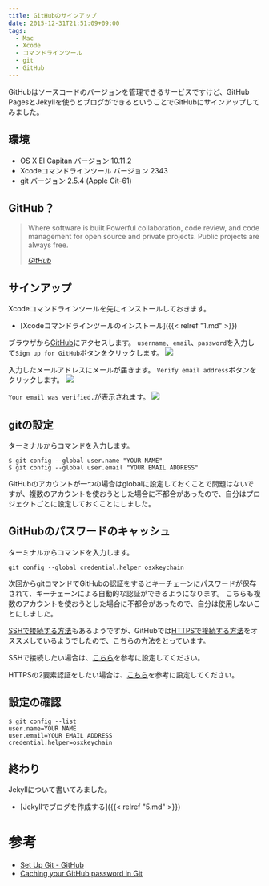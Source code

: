 ```yaml
---
title: GitHubのサインアップ
date: 2015-12-31T21:51:09+09:00
tags:
  - Mac
  - Xcode
  - コマンドラインツール
  - git
  - GitHub
---
```


GitHubはソースコードのバージョンを管理できるサービスですけど、GitHub PagesとJekyllを使うとブログができるということでGitHubにサインアップしてみました。

<!-- more -->

## 環境

* OS X El Capitan バージョン 10.11.2
* Xcodeコマンドラインツール バージョン 2343
* git バージョン 2.5.4 (Apple Git-61)

## GitHub？

> Where software is built
Powerful collaboration, code review, and code management for
open source and private projects. Public projects are always free.
>
> <cite>[GitHub](https://github.com)</cite>

## サインアップ

Xcodeコマンドラインツールを先にインストールしておきます。

* [Xcodeコマンドラインツールのインストール]({{< relref "1.md" >}})

ブラウザから[GitHub](https://github.com)にアクセスします。
`username`、`email`、`password`を入力して`Sign up for GitHub`ボタンをクリックします。
![](/img/4-01.png)

入力したメールアドレスにメールが届きます。
`Verify email address`ボタンをクリックします。
![](/img/4-02.png)

`Your email was verified.`が表示されます。
![](/img/4-03.png)

## gitの設定

ターミナルからコマンドを入力します。

```
$ git config --global user.name "YOUR NAME"
$ git config --global user.email "YOUR EMAIL ADDRESS"
```

GitHubのアカウントが一つの場合はglobalに設定しておくことで問題はないですが、複数のアカウントを使おうとした場合に不都合があったので、自分はプロジェクトごとに設定しておくことにしました。

## GitHubのパスワードのキャッシュ

ターミナルからコマンドを入力します。

```
git config --global credential.helper osxkeychain
```

次回からgitコマンドでGitHubの認証をするとキーチェーンにパスワードが保存されて、キーチェーンによる自動的な認証ができるようになります。
こちらも複数のアカウントを使おうとした場合に不都合があったので、自分は使用しないことにしました。

[SSHで接続する方法](https://help.github.com/articles/which-remote-url-should-i-use/#cloning-with-ssh-urls)もあるようですが、GitHubでは[HTTPSで接続する方法](https://help.github.com/articles/which-remote-url-should-i-use/#cloning-with-https-urls-recommended)をオススメしているようでしたので、こちらの方法をとっています。

SSHで接続したい場合は、[こちら](https://help.github.com/articles/generating-an-ssh-key/)を参考に設定してください。

HTTPSの2要素認証をしたい場合は、[こちら](https://help.github.com/articles/about-two-factor-authentication)を参考に設定してください。


## 設定の確認

```
$ git config --list
user.name=YOUR NAME
user.email=YOUR EMAIL ADDRESS
credential.helper=osxkeychain
```

## 終わり

Jekyllについて書いてみました。

* [Jekyllでブログを作成する]({{< relref "5.md" >}})

# 参考

* [Set Up Git - GitHub](https://help.github.com/articles/set-up-git/)
* [Caching your GitHub password in Git](https://help.github.com/articles/caching-your-github-password-in-git/)
